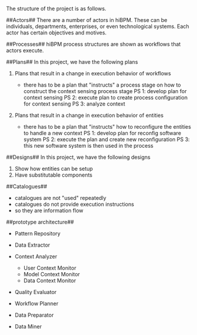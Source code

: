 The structure of the project is as follows.

##Actors##
There are a number of actors in hiBPM. These can be individuals, departments, enterprises, or even technological systems. Each actor has certain objectives and motives.

##Processes##
hiBPM process structures are shown as workflows that actors execute.

##Plans##
In this project, we have the following plans

1. Plans that result in a change in execution behavior of workflows
    - there has to be a plan that "instructs" a process stage on how to construct the context sensing process stage
       PS 1: develop plan for context sensing
       PS 2: execute plan to create process configuration for context sensing
       PS 3: analyze context

2. Plans that result in a change in execution behavior of entities
    - there has to be a plan that "instructs" how to reconfigure the entities to handle a new context
       PS 1: develop plan for reconfig software system
       PS 2: execute the plan and create new reconfiguration
       PS 3: this new software system is then used in the process

##Designs##
In this project, we have the following designs

1. Show how entities can be setup
2. Have substitutable components

##Catalogues##
 - catalogues are not "used" repeatedly
 - catalogues do not provide execution instructions
 - so they are information flow


##prototype architecture##
 - Pattern Repository
 - Data Extractor

 - Context Analyzer
   - User Context Monitor
   - Model Context Monitor
   - Data Context Monitor

 - Quality Evaluator
 - Workflow Planner
 - Data Preparator

 - Data Miner 